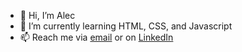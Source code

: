 - 👋 Hi, I’m Alec 
- 🌱 I’m currently learning HTML, CSS, and Javascript
- 📫 Reach me via [email](alecdhansen@gmail.com) or on [LinkedIn](https://www.linkedin.com/in/alec-hansen-9885396a/)

<!---
alecdhansen/alecdhansen is a ✨ special ✨ repository because its `README.md` (this file) appears on your GitHub profile.
You can click the Preview link to take a look at your changes.
--->
